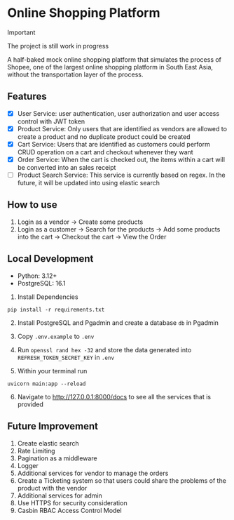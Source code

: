 # Online Shopping Platform

> [!IMPORTANT]
> The project is still work in progress

A half-baked mock online shopping platform that simulates the process of Shopee, one of the largest online shopping platform in South East Asia, without the transportation layer of the process.

## Features

- [x] User Service: user authentication, user authorization and user access control with JWT token
- [x] Product Service: Only users that are identified as vendors are allowed to create a product and no duplicate product could be created
- [x] Cart Service: Users that are identified as customers could perform CRUD operation on a cart and checkout whenever they want
- [x] Order Service: When the cart is checked out, the items within a cart will be converted into an sales receipt
- [ ] Product Search Service: This service is currently based on regex. In the future, it will be updated into using elastic search

## How to use

1. Login as a vendor -> Create some products
2. Login as a customer -> Search for the products -> Add some products into the cart -> Checkout the cart -> View the Order

## Local Development

- Python: 3.12+
- PostgreSQL: 16.1

1. Install Dependencies

```shell
pip install -r requirements.txt
```

2. Install PostgreSQL and Pgadmin and create a database `db` in Pgadmin

3. Copy `.env.example` to `.env`

4. Run `openssl rand hex -32` and store the data generated into `REFRESH_TOKEN_SECRET_KEY` in `.env`

5. Within your terminal run 

```shell
uvicorn main:app --reload
```

6. Navigate to http://127.0.0.1:8000/docs to see all the services that is provided

## Future Improvement

1. Create elastic search
2. Rate Limiting
3. Pagination as a middleware
4. Logger
5. Additional services for vendor to manage the orders
6. Create a Ticketing system so that users could share the problems of the product with the vendor
7. Additional services for admin
8. Use HTTPS for security consideration
9. Casbin RBAC Access Control Model
